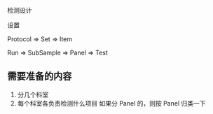检测设计

设置

Protocol => Set => Item

Run => SubSample => Panel => Test


## 需要准备的内容

1. 分几个科室
2. 每个科室各负责检测什么项目
如果分 Panel 的，则按 Panel 归类一下